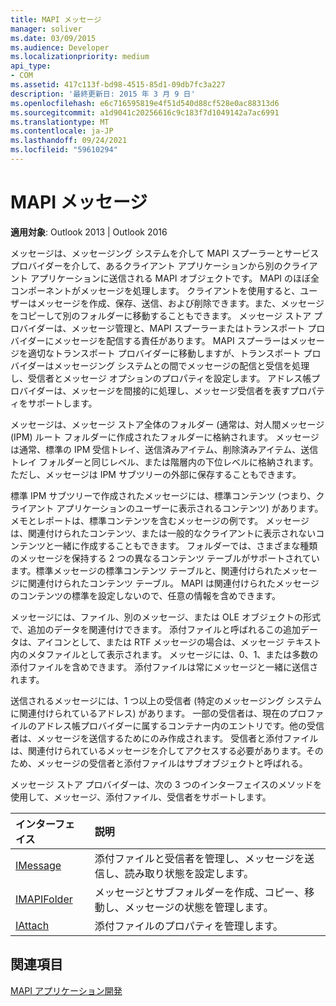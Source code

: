 ```yaml
---
title: MAPI メッセージ
manager: soliver
ms.date: 03/09/2015
ms.audience: Developer
ms.localizationpriority: medium
api_type:
- COM
ms.assetid: 417c113f-bd98-4515-85d1-09db7fc3a227
description: '最終更新日: 2015 年 3 月 9 日'
ms.openlocfilehash: e6c716595819e4f51d540d88cf528e0ac88313d6
ms.sourcegitcommit: a1d9041c20256616c9c183f7d1049142a7ac6991
ms.translationtype: MT
ms.contentlocale: ja-JP
ms.lasthandoff: 09/24/2021
ms.locfileid: "59610294"
---
```

# <a name="mapi-messages"></a>MAPI メッセージ

  
  
**適用対象**: Outlook 2013 | Outlook 2016 
  
メッセージは、メッセージング システムを介して MAPI スプーラーとサービス プロバイダーを介して、あるクライアント アプリケーションから別のクライアント アプリケーションに送信される MAPI オブジェクトです。 MAPI のほぼ全コンポーネントがメッセージを処理します。 クライアントを使用すると、ユーザーはメッセージを作成、保存、送信、および削除できます。また、メッセージをコピーして別のフォルダーに移動することもできます。 メッセージ ストア プロバイダーは、メッセージ管理と、MAPI スプーラーまたはトランスポート プロバイダーにメッセージを配信する責任があります。 MAPI スプーラーはメッセージを適切なトランスポート プロバイダーに移動しますが、トランスポート プロバイダーはメッセージング システムとの間でメッセージの配信と受信を処理し、受信者とメッセージ オプションのプロパティを設定します。 アドレス帳プロバイダーは、メッセージを間接的に処理し、メッセージ受信者を表すプロパティをサポートします。
  
メッセージは、メッセージ ストア全体のフォルダー (通常は、対人間メッセージ (IPM) ルート フォルダーに作成されたフォルダーに格納されます。 メッセージは通常、標準の IPM 受信トレイ、送信済みアイテム、削除済みアイテム、送信トレイ フォルダーと同じレベル、または階層内の下位レベルに格納されます。 ただし、メッセージは IPM サブツリーの外部に保存することもできます。
  
標準 IPM サブツリーで作成されたメッセージには、標準コンテンツ (つまり、クライアント アプリケーションのユーザーに表示されるコンテンツ) があります。 メモとレポートは、標準コンテンツを含むメッセージの例です。 メッセージは、関連付けられたコンテンツ、または一般的なクライアントに表示されないコンテンツと一緒に作成することもできます。 フォルダーでは、さまざまな種類のメッセージを保持する 2 つの異なるコンテンツ テーブルがサポートされています。標準メッセージの標準コンテンツ テーブルと、関連付けられたメッセージに関連付けられたコンテンツ テーブル。 MAPI は関連付けられたメッセージのコンテンツの標準を設定しないので、任意の情報を含めできます。 
  
メッセージには、ファイル、別のメッセージ、または OLE オブジェクトの形式で、追加のデータを関連付けできます。 添付ファイルと呼ばれるこの追加データは、アイコンとして、または RTF メッセージの場合は、メッセージ テキスト内のメタファイルとして表示されます。 メッセージには、0、1、または多数の添付ファイルを含めできます。 添付ファイルは常にメッセージと一緒に送信されます。
  
送信されるメッセージには、1 つ以上の受信者 (特定のメッセージング システムに関連付けられているアドレス) があります。 一部の受信者は、現在のプロファイルのアドレス帳プロバイダーに属するコンテナー内のエントリです。他の受信者は、メッセージを送信するためにのみ作成されます。 受信者と添付ファイルは、関連付けられているメッセージを介してアクセスする必要があります。そのため、メッセージの受信者と添付ファイルはサブオブジェクトと呼ばれる。 
  
メッセージ ストア プロバイダーは、次の 3 つのインターフェイスのメソッドを使用して、メッセージ、添付ファイル、受信者をサポートします。 
  
|**インターフェイス**|**説明**|
|:-----|:-----|
|[IMessage](imessageimapiprop.md) <br/> |添付ファイルと受信者を管理し、メッセージを送信し、読み取り状態を設定します。  <br/> |
|[IMAPIFolder](imapifolderimapicontainer.md) <br/> |メッセージとサブフォルダーを作成、コピー、移動し、メッセージの状態を管理します。  <br/> |
|[IAttach](iattachimapiprop.md) <br/> |添付ファイルのプロパティを管理します。  <br/> |
   
## <a name="see-also"></a>関連項目



[MAPI アプリケーション開発](mapi-application-development.md)

